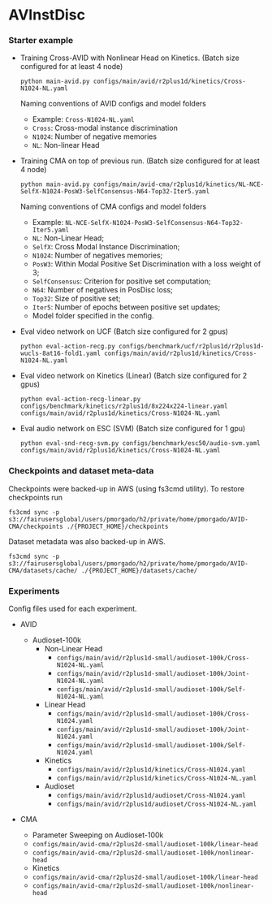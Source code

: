 # AVInstDisc

### Starter example

* Training Cross-AVID with Nonlinear Head on Kinetics. (Batch size configured for at least 4 node)

    ``
    python main-avid.py configs/main/avid/r2plus1d/kinetics/Cross-N1024-NL.yaml
    ``

    Naming conventions of AVID configs and model folders
     * Example: `Cross-N1024-NL.yaml`
     * `Cross`: Cross-modal instance discrimination
     * `N1024`: Number of negative memories
     * `NL`: Non-linear Head

* Training CMA on top of previous run. (Batch size configured for at least 4 node)

    ``
    python main-avid.py configs/main/avid-cma/r2plus1d/kinetics/NL-NCE-SelfX-N1024-PosW3-SelfConsensus-N64-Top32-Iter5.yaml
    ``

    Naming conventions of CMA configs and model folders
     * Example: `NL-NCE-SelfX-N1024-PosW3-SelfConsensus-N64-Top32-Iter5.yaml`
     * `NL`: Non-Linear Head;
     * `SelfX`: Cross Modal Instance Discrimination;
     * `N1024`: Number of negatives memories;
     * `PosW3`: Within Modal Positive Set Discrimination with a loss weight of 3;
     * `SelfConsensus`: Criterion for positive set computation;
     * `N64`: Number of negatives in PosDisc loss;
     * `Top32`: Size of positive set;
     * `Iter5`: Number of epochs between positive set updates;
     * Model folder specified in the config.

* Eval video network on UCF (Batch size configured for 2 gpus)

    ``
    python eval-action-recg.py configs/benchmark/ucf/r2plus1d/r2plus1d-wucls-8at16-fold1.yaml configs/main/avid/r2plus1d/kinetics/Cross-N1024-NL.yaml
    ``

* Eval video network on Kinetics (Linear) (Batch size configured for 2 gpus)

    ``
    python eval-action-recg-linear.py configs/benchmark/kinetics/r2plus1d/8x224x224-linear.yaml configs/main/avid/r2plus1d/kinetics/Cross-N1024-NL.yaml
    ``

* Eval audio network on ESC (SVM) (Batch size configured for 1 gpu)

    ``
    python eval-snd-recg-svm.py configs/benchmark/esc50/audio-svm.yaml configs/main/avid/r2plus1d/kinetics/Cross-N1024-NL.yaml
    ``


### Checkpoints and dataset meta-data

Checkpoints were backed-up in AWS (using fs3cmd utility). To restore checkpoints run

``
fs3cmd sync -p s3://fairusersglobal/users/pmorgado/h2/private/home/pmorgado/AVID-CMA/checkpoints ./{PROJECT_HOME}/checkpoints 
``

Dataset metadata was also backed-up in AWS.

``
fs3cmd sync -p s3://fairusersglobal/users/pmorgado/h2/private/home/pmorgado/AVID-CMA/datasets/cache/ ./{PROJECT_HOME}/datasets/cache/ 
``

### Experiments
Config files used for each experiment.

* AVID
  * Audioset-100k
    * Non-Linear Head 
      - `configs/main/avid/r2plus1d-small/audioset-100k/Cross-N1024-NL.yaml`
      - `configs/main/avid/r2plus1d-small/audioset-100k/Joint-N1024-NL.yaml`
      - `configs/main/avid/r2plus1d-small/audioset-100k/Self-N1024-NL.yaml`
    * Linear Head 
      - `configs/main/avid/r2plus1d-small/audioset-100k/Cross-N1024.yaml`
      - `configs/main/avid/r2plus1d-small/audioset-100k/Joint-N1024.yaml`
      - `configs/main/avid/r2plus1d-small/audioset-100k/Self-N1024.yaml`
    * Kinetics
      - `configs/main/avid/r2plus1d/kinetics/Cross-N1024.yaml`
      - `configs/main/avid/r2plus1d/kinetics/Cross-N1024-NL.yaml`
    * Audioset
      - `configs/main/avid/r2plus1d/audioset/Cross-N1024.yaml`
      - `configs/main/avid/r2plus1d/audioset/Cross-N1024-NL.yaml`
      
* CMA
  *  Parameter Sweeping on Audioset-100k
    - `configs/main/avid-cma/r2plus2d-small/audioset-100k/linear-head`
    - `configs/main/avid-cma/r2plus2d-small/audioset-100k/nonlinear-head`
  *  Kinetics
    - `configs/main/avid-cma/r2plus2d-small/audioset-100k/linear-head`
    - `configs/main/avid-cma/r2plus2d-small/audioset-100k/nonlinear-head`